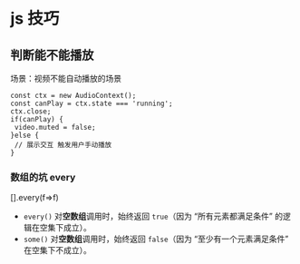 # js 技巧

## 判断能不能播放

场景：视频不能自动播放的场景

```
const ctx = new AudioContext();
const canPlay = ctx.state === 'running';
ctx.close;
if(canPlay) {
 video.muted = false;
}else {
 // 展示交互 触发用户手动播放
}

```

### 数组的坑 every

[].every(f=>f)

- `every()` 对**空数组**调用时，始终返回 `true`（因为 “所有元素都满足条件” 的逻辑在空集下成立）。
- `some()` 对**空数组**调用时，始终返回 `false`（因为 “至少有一个元素满足条件” 在空集下不成立）。
